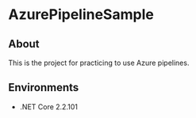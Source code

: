 # AzurePipelineSample
## About
This is the project for practicing to use Azure pipelines.

## Environments
* .NET Core 2.2.101